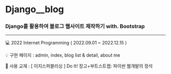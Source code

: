 # Django__blog

### Django를 활용하여 블로그 웹사이트 제작하기 with. Bootstrap

------

💻 2022 Internet Programming ( 2022.09.01 ~ 2022.12.15 )

💡 구현 페이지 : admin, index, blog list & detail, about me

📕 사용 교재 : [ 이지스퍼블리싱 ] Do It! 장고+부트스트랩: 파이썬 웹개발의 정석
